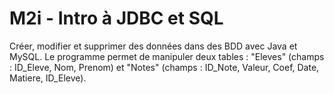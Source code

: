 # M2i - Intro à JDBC et SQL

Créer, modifier et supprimer des données dans des BDD avec Java et MySQL. Le programme permet de manipuler deux tables : "Eleves" (champs : ID_Eleve, Nom, Prenom) et "Notes" (champs : ID_Note, Valeur, Coef, Date, Matiere, ID_Eleve).
